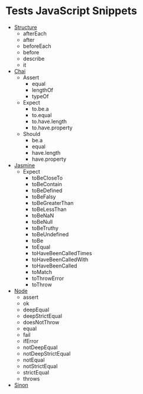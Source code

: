 # Tests JavaScript Snippets

- [Structure](structure/)
  - afterEach
  - after
  - beforeEach
  - before
  - describe
  - it
- [Chai](chai/)
  - Assert
    - equal
    - lengthOf
    - typeOf
  - Expect
    - to.be.a
    - to.equal
    - to.have.length
    - to.have.property
  - Should
    - be.a
    - equal
    - have.length
    - have.property
- [Jasmine](jasmine/)
  - Expect
    - toBeCloseTo
    - toBeContain
    - toBeDefined
    - toBeFalsy
    - toBeGreaterThan
    - toBeLessThan
    - toBeNaN
    - toBeNull
    - toBeTruthy
    - toBeUndefined
    - toBe
    - toEqual
    - toHaveBeenCalledTimes
    - toHaveBeenCalledWith
    - toHaveBeenCalled
    - toMatch
    - toThrowError
    - toThrow
- [Node](node/)
  - assert
  - ok
  - deepEqual
  - deepStrictEqual
  - doesNotThrow
  - equal
  - fail
  - ifError
  - notDeepEqual
  - notDeepStrictEqual
  - notEqual
  - notStrictEqual
  - strictEqual
  - throws
- [Sinon](sinon/)
